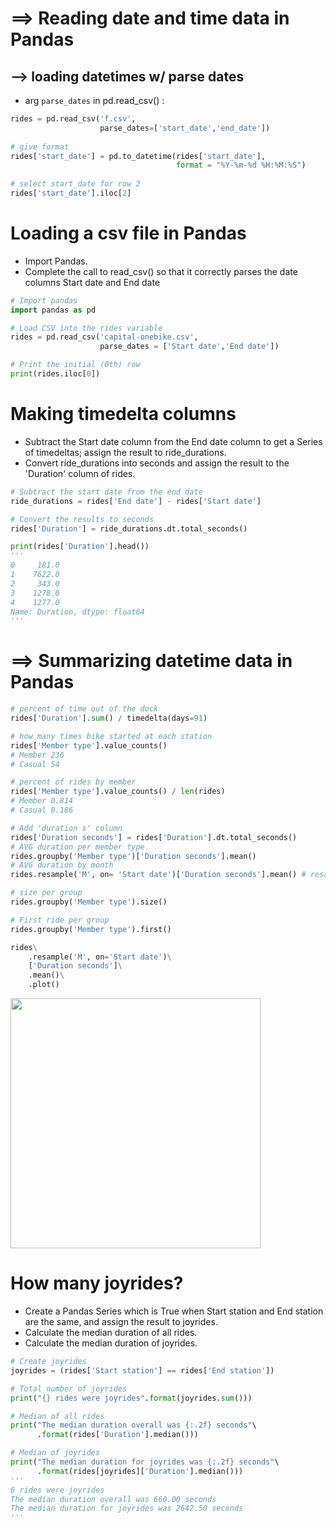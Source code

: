 # ==> Reading date and time data in Pandas
## --> loading datetimes w/ parse dates
- arg `parse_dates` in pd.read_csv() :
```py
rides = pd.read_csv('f.csv', 
                    parse_dates=['start_date','end_date'])
            
# give format
rides['start_date'] = pd.to_datetime(rides['start_date'],
                                     format = "%Y-%m-%d %H:%M:%S")
                                     
# select start_date for row 2
rides['start_date'].iloc[2]
```
# Loading a csv file in Pandas
- Import Pandas.
- Complete the call to read_csv() so that it correctly parses the date columns Start date and End date
```py
# Import pandas
import pandas as pd

# Load CSV into the rides variable
rides = pd.read_csv('capital-onebike.csv', 
                    parse_dates = ['Start date','End date'])

# Print the initial (0th) row
print(rides.iloc[0])
```
# Making timedelta columns
- Subtract the Start date column from the End date column to get a Series of timedeltas; assign the result to ride_durations.
- Convert ride_durations into seconds and assign the result to the 'Duration' column of rides.
```py
# Subtract the start date from the end date
ride_durations = rides['End date'] - rides['Start date']

# Convert the results to seconds
rides['Duration'] = ride_durations.dt.total_seconds()

print(rides['Duration'].head())
'''
0     181.0
1    7622.0
2     343.0
3    1278.0
4    1277.0
Name: Duration, dtype: float64
'''
```
# ==> Summarizing datetime data in Pandas
```py
# percent of time out of the dock
rides['Duration'].sum() / timedelta(days=91)

# how many times bike started at each station
rides['Member type'].value_counts()
# Member 236
# Casual 54

# percent of rides by member
rides['Member type'].value_counts() / len(rides)
# Member 0.814
# Casual 0.186

# Add 'duration s' column
rides['Duration seconds'] = rides['Duration'].dt.total_seconds()
# AVG duration per member type
rides.groupby('Member type')['Duration seconds'].mean()
# AVG duration by month
rides.resample('M', on= 'Start date')['Duration seconds'].mean() # resample('M') == "%m"

# size per group
rides.groupby('Member type').size()

# First ride per group
rides.groupby('Member type').first()
```
```py
rides\
    .resample('M', on='Start date')\
    ['Duration seconds']\
    .mean()\
    .plot()
```
<img src="https://user-images.githubusercontent.com/51888893/211021090-d380a486-5ad9-4b49-8f0b-706943bb36e7.png" width=400px>

# How many joyrides?
- Create a Pandas Series which is True when Start station and End station are the same, and assign the result to joyrides.
- Calculate the median duration of all rides.
- Calculate the median duration of joyrides.
```py
# Create joyrides
joyrides = (rides['Start station'] == rides['End station'])

# Total number of joyrides
print("{} rides were joyrides".format(joyrides.sum()))

# Median of all rides
print("The median duration overall was {:.2f} seconds"\
      .format(rides['Duration'].median()))

# Median of joyrides
print("The median duration for joyrides was {:.2f} seconds"\
      .format(rides[joyrides]['Duration'].median()))
'''
6 rides were joyrides
The median duration overall was 660.00 seconds
The median duration for joyrides was 2642.50 seconds
'''
```
